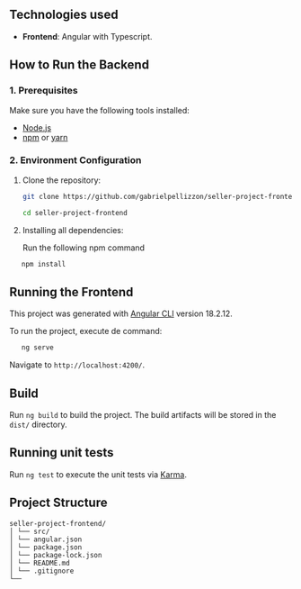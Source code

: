 ## **Technologies used**

- **Frontend**: Angular with Typescript.

## **How to Run the Backend**

### **1. Prerequisites**

Make sure you have the following tools installed:

- [Node.js](https://nodejs.org/)
- [npm](https://www.npmjs.com/) or [yarn](https://yarnpkg.com/)

### **2. Environment Configuration**

1. Clone the repository:

   ```bash
   git clone https://github.com/gabrielpellizzon/seller-project-frontend

   cd seller-project-frontend
   ```

2. Installing all dependencies:

   Run the following npm command

```bash
   npm install
```

## **Running the Frontend**

This project was generated with [Angular CLI](https://github.com/angular/angular-cli) version 18.2.12.

To run the project, execute de command:

```bash
   ng serve
```

Navigate to `http://localhost:4200/`.

## Build

Run `ng build` to build the project. The build artifacts will be stored in the `dist/` directory.

## Running unit tests

Run `ng test` to execute the unit tests via [Karma](https://karma-runner.github.io).

## Project Structure

```plaintext
seller-project-frontend/
│ └── src/
│ └── angular.json
│ └── package.json
│ └── package-lock.json
│ └── README.md
│ └── .gitignore
└──
```
